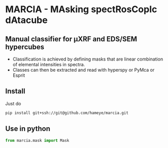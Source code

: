 # MARCIA - MAsking spectRosCopIc dAtacube
## Manual classifier for µXRF and EDS/SEM hypercubes
 - Classification is achieved by defining masks that are linear combination of elemental intensities in spectra.
 - Classes can then be extracted and read with hyperspy or PyMca or Esprit


## Install
Just do 
```bash
pip install git+ssh://git@github.com/hameye/marcia.git
``` 

## Use in python
```python
from marcia.mask import Mask
```
